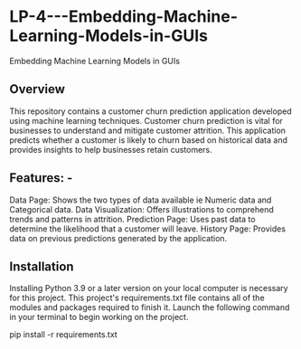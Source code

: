 # LP-4---Embedding-Machine-Learning-Models-in-GUIs
Embedding Machine Learning Models in GUIs
## Overview
This repository contains a customer churn prediction application developed using machine learning techniques. Customer churn prediction is vital for businesses to understand and mitigate customer attrition. This application predicts whether a customer is likely to churn based on historical data and provides insights to help businesses retain customers.

## Features: - 
Data Page: Shows the two types of data available ie Numeric data and Categorical data.
Data Visualization: Offers illustrations to comprehend trends and patterns in attrition.
Prediction Page: Uses past data to determine the likelihood that a customer will leave.
History Page: Provides data on previous predictions generated by the application.

## Installation
Installing Python 3.9 or a later version on your local computer is necessary for this project. This project's requirements.txt file contains all of the modules and packages required to finish it. Launch the following command in your terminal to begin working on the project.

pip install -r requirements.txt
